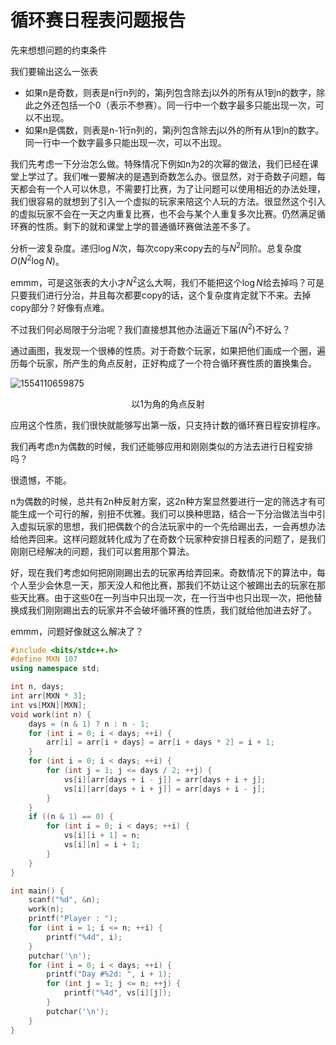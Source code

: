 # 循环赛日程表问题报告

先来想想问题的约束条件

我们要输出这么一张表

- 如果n是奇数，则表是n行n列的，第j列包含除去j以外的所有从1到n的数字，除此之外还包括一个0（表示不参赛）。同一行中一个数字最多只能出现一次，可以不出现。
- 如果n是偶数，则表是n-1行n列的，第j列包含除去j以外的所有从1到n的数字。同一行中一个数字最多只能出现一次，可以不出现。



我们先考虑一下分治怎么做。特殊情况下例如n为2的次幂的做法，我们已经在课堂上学过了。我们唯一要解决的是遇到奇数怎么办。很显然，对于奇数子问题，每天都会有一个人可以休息，不需要打比赛，为了让问题可以使用相近的办法处理，我们很容易的就想到了引入一个虚拟的玩家来陪这个人玩的方法。很显然这个引入的虚拟玩家不会在一天之内重复比赛，也不会与某个人重复多次比赛。仍然满足循环赛的性质。剩下的就和课堂上学的普通循环赛做法差不多了。



分析一波复杂度。递归$\log{N}$次，每次copy来copy去的与$N^2$同阶。总复杂度$O(N^2\log{N})$。

emmm，可是这张表的大小才$N^2$这么大啊，我们不能把这个$\log{N}$给去掉吗？可是只要我们进行分治，并且每次都要copy的话，这个复杂度肯定就下不来。去掉copy部分？好像有点难。

不过我们何必局限于分治呢？我们直接想其他办法逼近下届$(N^2)​$不好么？



通过画图，我发现一个很棒的性质。对于奇数个玩家，如果把他们画成一个圈，遍历每个玩家，所产生的角点反射，正好构成了一个符合循环赛性质的置换集合。

![1554110659875](C:\Users\egwcy\AppData\Roaming\Typora\typora-user-images\1554110659875.png)

<div style="text-align: center;">以1为角的角点反射</div>

应用这个性质，我们很快就能够写出第一版，只支持计数的循环赛日程安排程序。

我们再考虑n为偶数的时候，我们还能够应用和刚刚类似的方法去进行日程安排吗？

很遗憾，不能。

n为偶数的时候，总共有2n种反射方案，这2n种方案显然要进行一定的筛选才有可能生成一个可行的解，别扭不优雅。我们可以换种思路，结合一下分治做法当中引入虚拟玩家的思想，我们把偶数个的合法玩家中的一个先给踢出去，一会再想办法给他弄回来。这样问题就转化成为了在奇数个玩家种安排日程表的问题了，是我们刚刚已经解决的问题，我们可以套用那个算法。

好，现在我们考虑如何把刚刚踢出去的玩家再给弄回来。奇数情况下的算法中，每个人至少会休息一天，那天没人和他比赛，那我们不妨让这个被踢出去的玩家在那些天比赛。由于这些0在一列当中只出现一次，在一行当中也只出现一次，把他替换成我们刚刚踢出去的玩家并不会破坏循环赛的性质，我们就给他加进去好了。

emmm，问题好像就这么解决了？

```c++
#include <bits/stdc++.h>
#define MXN 107
using namespace std;

int n, days;
int arr[MXN * 3];
int vs[MXN][MXN];
void work(int n) {
    days = (n & 1) ? n : n - 1;
    for (int i = 0; i < days; ++i) {
        arr[i] = arr[i + days] = arr[i + days * 2] = i + 1;
    }
    for (int i = 0; i < days; ++i) {
        for (int j = 1; j <= days / 2; ++j) {
            vs[i][arr[days + i - j]] = arr[days + i + j];
            vs[i][arr[days + i + j]] = arr[days + i - j];
        }
    }
    if ((n & 1) == 0) {
        for (int i = 0; i < days; ++i) {
            vs[i][i + 1] = n;
            vs[i][n] = i + 1;
        }
    }
}

int main() {
    scanf("%d", &n);
    work(n);
    printf("Player : ");
    for (int i = 1; i <= n; ++i) {
        printf("%4d", i);
    }
    putchar('\n');
    for (int i = 0; i < days; ++i) {
        printf("Day #%2d: ", i + 1);
        for (int j = 1; j <= n; ++j) {
            printf("%4d", vs[i][j]);
        }
        putchar('\n');
    }
}
```

